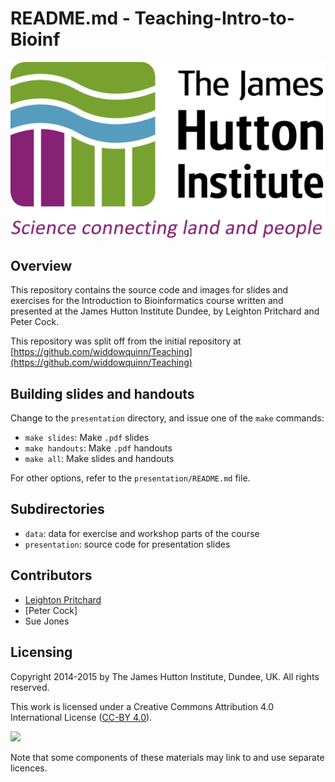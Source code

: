 # README.md - Teaching-Intro-to-Bioinf

![images/JHI_STRAP_Web.png](images/JHI_STRAP_Web.png)

## Overview

This repository contains the source code and images for slides and exercises for the Introduction to Bioinformatics course written and presented at the James Hutton Institute Dundee, by Leighton Pritchard and Peter Cock.

This repository was split off from the initial repository at [https://github.com/widdowquinn/Teaching](https://github.com/widdowquinn/Teaching)

## Building slides and handouts

Change to the `presentation` directory, and issue one of the `make` commands:

* `make slides`: Make `.pdf` slides
* `make handouts`: Make `.pdf` handouts
* `make all`: Make slides and handouts

For other options, refer to the `presentation/README.md` file.


## Subdirectories

* `data`: data for exercise and workshop parts of the course
* `presentation`: source code for presentation slides

## Contributors

* [Leighton Pritchard]()
* [Peter Cock]
* Sue Jones

## Licensing

Copyright 2014-2015 by The James Hutton Institute, Dundee, UK. All rights reserved.

This work is licensed under a Creative Commons Attribution 4.0 International License ([CC-BY 4.0](http://creativecommons.org/licenses/by/4.0/)).

![](http://i.creativecommons.org/l/by/4.0/88x31.png)

Note that some components of these materials may link to and use separate licences.